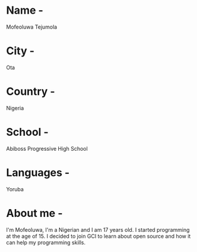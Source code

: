 # Name - 
Mofeoluwa Tejumola

# City - 
Ota

# Country - 
Nigeria

# School - 
Abiboss Progressive High School

# Languages - 
Yoruba

# About me - 
I'm Mofeoluwa, I'm a Nigerian and I am 17 years old. I started programming at the age of 15. I  decided to join GCI to learn about open source and how it can help my programming skills.
